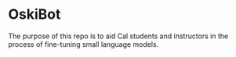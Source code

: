 # OskiBot
The purpose of this repo is to aid Cal students and instructors in the process of fine-tuning small language models.
